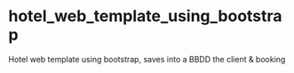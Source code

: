 # hotel_web_template_using_bootstrap
Hotel web template using bootstrap, saves into a BBDD the client &amp; booking
